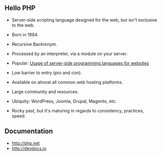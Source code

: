 ## Hello PHP

+ Server-side scripting language designed for the web, but isn't exclusive to the web.
+ Born in 1994.
+ Recursive Backronym.
+ Processed by an interpreter, via a module on your server.

+ Popular: [Usage of server-side programming languages for websites](http://w3techs.com/technologies/overview/programming_language/all)
+ Low barrier to entry (pro and con).
+ Available on almost all common web hosting platforms.
+ Large community and resources.
+ Ubiquity: WordPress, Joomla, Drupal, Magento, etc.
+ Rocky past, but it's maturing in regards to consistency, practices, speed.

## Documentation

* <http://php.net>
* <http://devdocs.io>